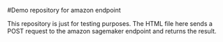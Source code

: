 #Demo repository for amazon endpoint


This repository is just for testing purposes. The HTML file here sends a POST request to the amazon sagemaker endpoint and returns the result.
